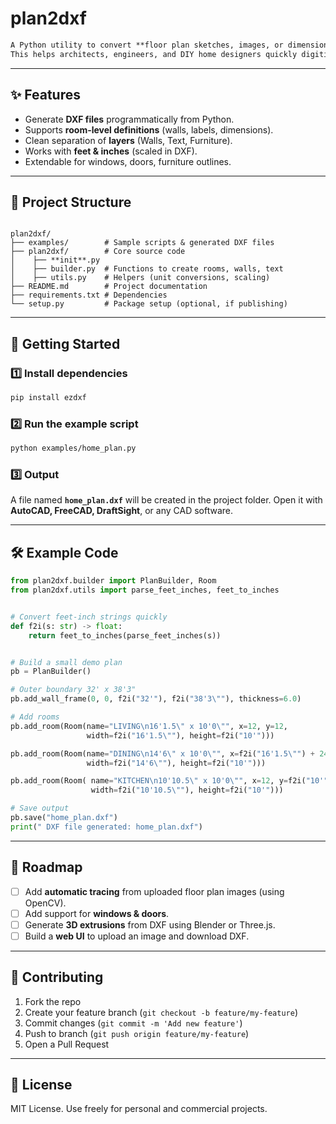 
# plan2dxf

```markdown
A Python utility to convert **floor plan sketches, images, or dimensions** into clean **AutoCAD DXF files**.  
This helps architects, engineers, and DIY home designers quickly digitize layouts for use in AutoCAD or any CAD software that supports DXF.
```

---

## ✨ Features
- Generate **DXF files** programmatically from Python.
- Supports **room-level definitions** (walls, labels, dimensions).
- Clean separation of **layers** (Walls, Text, Furniture).
- Works with **feet & inches** (scaled in DXF).
- Extendable for windows, doors, furniture outlines.

---

## 📂 Project Structure

```

plan2dxf/
├── examples/        # Sample scripts & generated DXF files
├── plan2dxf/        # Core source code
│    ├── **init**.py
│    ├── builder.py  # Functions to create rooms, walls, text
│    ├── utils.py    # Helpers (unit conversions, scaling)
├── README.md        # Project documentation
├── requirements.txt # Dependencies
└── setup.py         # Package setup (optional, if publishing)

```

---

## 🚀 Getting Started

### 1️⃣ Install dependencies
```bash
pip install ezdxf
````

### 2️⃣ Run the example script

```bash
python examples/home_plan.py
```

### 3️⃣ Output

A file named **`home_plan.dxf`** will be created in the project folder.
Open it with **AutoCAD, FreeCAD, DraftSight**, or any CAD software.

---

## 🛠 Example Code

```python
from plan2dxf.builder import PlanBuilder, Room
from plan2dxf.utils import parse_feet_inches, feet_to_inches


# Convert feet-inch strings quickly
def f2i(s: str) -> float:
    return feet_to_inches(parse_feet_inches(s))


# Build a small demo plan
pb = PlanBuilder()

# Outer boundary 32' x 38'3"
pb.add_wall_frame(0, 0, f2i("32'"), f2i("38'3\""), thickness=6.0)

# Add rooms
pb.add_room(Room(name="LIVING\n16'1.5\" x 10'0\"", x=12, y=12, 
                 width=f2i("16'1.5\""), height=f2i("10'")))

pb.add_room(Room(name="DINING\n14'6\" x 10'0\"", x=f2i("16'1.5\"") + 24, y=12, 
                 width=f2i("14'6\""), height=f2i("10'")))

pb.add_room(Room( name="KITCHEN\n10'10.5\" x 10'0\"", x=12, y=f2i("10'") + 36, 
                  width=f2i("10'10.5\""), height=f2i("10'")))

# Save output
pb.save("home_plan.dxf")
print(" DXF file generated: home_plan.dxf")
```

---

## 🔮 Roadmap

* [ ] Add **automatic tracing** from uploaded floor plan images (using OpenCV).
* [ ] Add support for **windows & doors**.
* [ ] Generate **3D extrusions** from DXF using Blender or Three.js.
* [ ] Build a **web UI** to upload an image and download DXF.

---

## 🤝 Contributing

1. Fork the repo
2. Create your feature branch (`git checkout -b feature/my-feature`)
3. Commit changes (`git commit -m 'Add new feature'`)
4. Push to branch (`git push origin feature/my-feature`)
5. Open a Pull Request

---

## 📜 License

MIT License. Use freely for personal and commercial projects.

